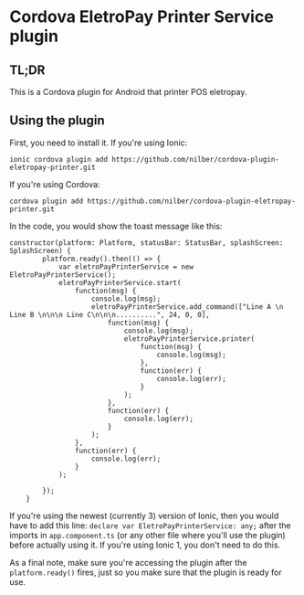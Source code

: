 # Cordova EletroPay Printer Service plugin

## TL;DR
This is a Cordova plugin for Android that printer POS eletropay.

## Using the plugin
First, you need to install it. If you're using Ionic:

`ionic cordova plugin add https://github.com/nilber/cordova-plugin-eletropay-printer.git`

If you're using Cordova:

`cordova plugin add https://github.com/nilber/cordova-plugin-eletropay-printer.git`

In the code, you would show the toast message like this:

```
constructor(platform: Platform, statusBar: StatusBar, splashScreen: SplashScreen) {
        platform.ready().then(() => {
            var eletroPayPrinterService = new EletroPayPrinterService();
            eletroPayPrinterService.start(
                function(msg) {
                    console.log(msg);
                    eletroPayPrinterService.add_command(["Line A \n Line B \n\n\n Line C\n\n\n..........", 24, 0, 0],
                        function(msg) {
                            console.log(msg);
                            eletroPayPrinterService.printer(
                                function(msg) {
                                    console.log(msg);                                  
                                },
                                function(err) {
                                    console.log(err);
                                }
                            );
                        },
                        function(err) {
                            console.log(err);
                        }
                    );
                },
                function(err) {
                    console.log(err);
                }
            );

        });
    }
```

If you're using the newest (currently 3) version of Ionic, then you would have to add this line: `declare var EletroPayPrinterService: any;` after the imports in `app.component.ts` (or any other file where you'll use the plugin) before actually using it. If you're using Ionic 1, you don't need to do this.

As a final note, make sure you're accessing the plugin after the `platform.ready()` fires, just so you make sure that the plugin is ready for use.
